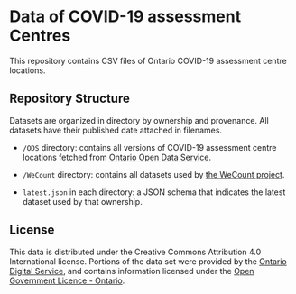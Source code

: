 # Data of COVID-19 assessment Centres

This repository contains CSV files of Ontario COVID-19 assessment centre locations.

## Repository Structure

Datasets are organized in directory by ownership and provenance. All datasets have their published date attached in filenames.

* `/ODS` directory: contains all versions of COVID-19 assessment centre locations fetched from [Ontario Open Data Service](https://data.ontario.ca/dataset/covid-19-assessment-centre-locations).

* `/WeCount` directory: contains all datasets used by [the WeCount project](https://wecount.inclusivedesign.ca/).

* `latest.json` in each directory: a JSON schema that indicates the latest dataset used by that ownership.

## License

This data is distributed under the Creative Commons Attribution 4.0 International license. Portions of the data set were provided by the [Ontario Digital Service](https://www.ontario.ca/page/ontario-digital-service), and contains information licensed under the [Open Government Licence - Ontario](https://www.ontario.ca/page/open-government-licence-ontario).
